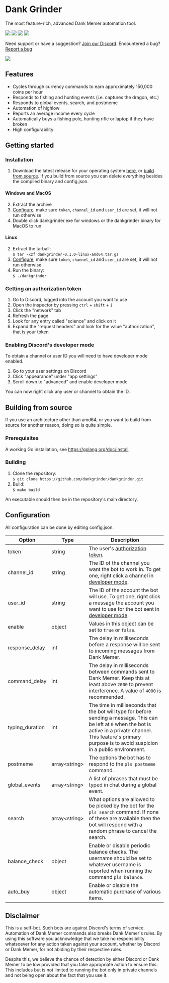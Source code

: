 # Dank Grinder
The most feature-rich, advanced Dank Memer automation tool.

![](https://img.shields.io/github/last-commit/dankgrinder/dankgrinder) ![](https://img.shields.io/github/downloads/dankgrinder/dankgrinder/total) ![](https://img.shields.io/github/v/release/dankgrinder/dankgrinder) ![](https://img.shields.io/github/workflow/status/dankgrinder/dankgrinder/Go)

Need support or have a suggestion? [Join our Discord](https://discord.gg/Fjzpq8YPSn). Encountered a bug? [Report a bug](https://github.com/dankgrinder/dankgrinder/issues/new?assignees=&labels=bug&template=bug-report.md&title=)

![](https://i.imgur.com/IHXrnxC.png)
## Features
* Cycles through currency commands to earn approximately 150,000 coins per hour
* Responds to fishing and hunting events (i.e. captures the dragon, etc.)
* Responds to global events, search, and  postmeme
* Automation of highlow
* Reports an average income every cycle
* Automatically buys a fishing pole, hunting rifle or laptop if they have broken
* High configurability

## Getting started

### Installation
1. Download the latest release for your operating system [here](https://github.com/dankgrinder/dankgrinder/releases/latest), or [build from source](#building-from-source). If you build from source you can delete everything besides the compiled binary and config.json.

#### Windows and MacOS
2. Extract the archive
3. [Configure](#configuration), make sure `token`, `channel_id` and `user_id` are set, it will not run otherwise
4. Double click dankgrinder.exe for windows or the dankgrinder binary for MacOS to run

#### Linux
2. Extract the tarball:  
   `$ tar -xzf dankgrinder-0.1.0-linux-amd64.tar.gz`
3. [Configure](#configuration), make sure `token`, `channel_id` and `user_id` are set, it will not run otherwise
4. Run the binary:  
   `$ ./dankgrinder`
   
### Getting an authorization token
1. Go to Discord, logged into the account you want to use
2. Open the inspector by pressing `ctrl` + `shift` + `i`
3. Click the "network" tab
4. Refresh the page
5. Look for any entry called "science" and click on it
6. Expand the "request headers" and look for the value "authorization", that is your token

### Enabling Discord's developer mode
To obtain a channel or user ID you will need to have developer mode enabled.
1. Go to your user settings on Discord
2. Click "appearance" under "app settings"
3. Scroll down to "advanced" and enable developer mode

You can now right click any user or channel to obtain the ID.

## Building from source
If you use an architecture other than amd64, or you want to build from source for another reason, doing so is quite simple.

### Prerequisites
A working Go installation, see https://golang.org/doc/install

### Building
1. Clone the repository:  
   `$ git clone https://github.com/dankgrinder/dankgrinder.git`
2. Build:  
   `$ make build`
   
An executable should then be in the repository's main directory.

## Configuration
All configuration can be done by editing config.json. 

Option | Type | Description  
--- | --- | ---  
token | string | The user's [authorization token](#getting-an-authorization-token).
channel_id | string | The ID of the channel you want the bot to work in. To get one, right click a channel in [developer mode](#enabling-discords-developer-mode).
user_id | string | The ID of the account the bot will use. To get one, right click a message the account you want to use for the bot sent in [developer mode](#enabling-discords-developer-mode).
enable | object | Values in this object can be set to `true` or `false`.
response_delay | int | The delay in milliseconds before a response will be sent to incoming messages from Dank Memer.
command_delay | int | The delay in milliseconds between commands sent to Dank Memer. Keep this at least above `2000` to prevent interference. A value of `4000` is recommended.
typing_duration | int | The time in milliseconds that the bot will type for before sending a message. This can be left at `0` when the bot is active in a private channel. This feature's primary purpose is to avoid suspicion in a public environment.  
postmeme | array\<string> | The options the bot has to respond to the `pls postmeme` command. 
global_events | array\<string> | A list of phrases that must be typed in chat during a global event.
search | array\<string> | What options are allowed to be picked by the bot for the `pls search` command. If none of these are available then the bot will respond with a random phrase to cancel the search.
balance_check | object | Enable or disable periodic balance checks. The username should be set to whatever username is reported when running the command `pls balance`.
auto_buy | object | Enable or disable the automatic purchase of various items.

## Disclaimer
This is a self-bot. Such bots are against Discord's terms of service. Automation of Dank Memer commands also breaks Dank Memer's rules. By using this software you acknowledge that we take no responsibility whatsoever for any action taken against your account, whether by Discord or Dank Memer, for not abiding by their respective rules.

Despite this, we believe the chance of detection by either Discord or Dank Memer to be low provided that you take appropriate action to ensure this. This includes but is not limited to running the bot only in private channels and not being open about the fact that you use it.
